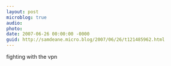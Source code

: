 ```yaml
---
layout: post
microblog: true
audio: 
photo: 
date: 2007-06-26 00:00:00 -0000
guid: http://samdeane.micro.blog/2007/06/26/t121485962.html
---
```

fighting with the vpn
